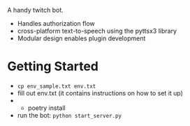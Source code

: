 
A handy twitch bot.

* Handles authorization flow
* cross-platform text-to-speech using the pyttsx3 library
* Modular design enables plugin development

# Getting Started

* `cp env_sample.txt env.txt`
* fill out env.txt (it contains instructions on how to set it up)
* * poetry install
* run the bot: `python start_server.py`

